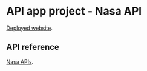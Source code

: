 # API app project - Nasa API

 [Deployed website](https://shopify-challenge-api-app.herokuapp.com/).

## API reference

 [Nasa APIs](https://api.nasa.gov/).